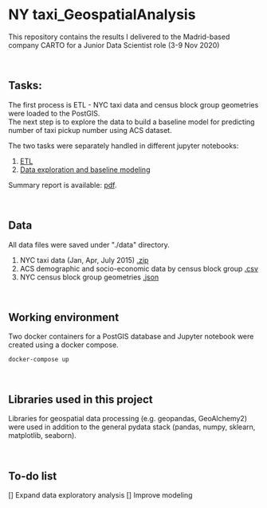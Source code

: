 # NY taxi_GeospatialAnalysis
This repository contains the results I delivered to the Madrid-based company CARTO for a Junior Data Scientist role (3-9 Nov 2020)

<br>

## Tasks:
The first process is ETL - NYC taxi data and census block group geometries were loaded to the PostGIS.<br>
The next step is to explore the data to build a baseline model for predicting number of taxi pickup number using ACS dataset.

The two tasks were separately handled in different jupyter notebooks:
1. [ETL](https://github.com/soyhyoj/CARTO-JuniorDSTest/blob/main/notebooks/1.ETL.ipynb)
2. [Data exploration and baseline modeling](https://github.com/soyhyoj/CARTO-JuniorDSTest/blob/main/notebooks/2.EDA%2Bbaseline.ipynb)

Summary report is available: [pdf](https://github.com/soyhyoj/CARTO-JuniorDSTest/blob/main/Summary_Report.pdf).

<br>

## Data
All data files were saved under "./data" directory.

1. NYC taxi data (Jan, Apr, July 2015) [.zip](https://storage.googleapis.com/hiring-test/data.zip)
2. ACS demographic and socio-economic data by census block group [.csv](https://storage.3.googleapis.com/hiring-test/nyc_acs_demographics.csv)
3. NYC census block group geometries [.json](https://storage.googleapis.com/hiring-test/nyc_cbg_geoms.geojson)

<br>

## Working environment
Two docker containers for a PostGIS database and Jupyter notebook were created using a docker compose.

```
docker-compose up
```
<br>

## Libraries used in this project
Libraries for geospatial data processing (e.g. geopandas, GeoAlchemy2) were used in addition to the general pydata stack (pandas, numpy, sklearn, matplotlib, seaborn).

<br>

## To-do list
[] Expand data exploratory analysis
[] Improve modeling

